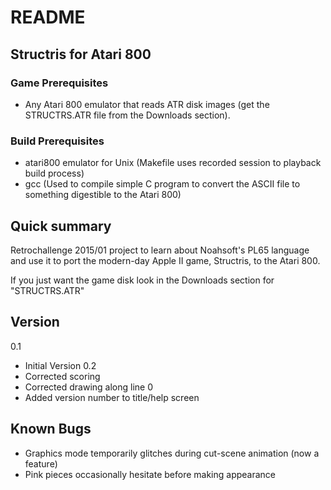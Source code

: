 # README #

## Structris for Atari 800 ##

### Game Prerequisites ###

  * Any Atari 800 emulator that reads ATR disk images (get the STRUCTRS.ATR file from the Downloads section).

### Build Prerequisites ###

   * atari800 emulator for Unix (Makefile uses recorded session to playback build process)
   * gcc (Used to compile simple C program to convert the ASCII file to something digestible to the Atari 800)

## Quick summary ##
Retrochallenge 2015/01 project to learn about Noahsoft's PL65 language and use it to port the modern-day Apple II game, Structris, to the Atari 800.

If you just want the game disk look in the Downloads section for "STRUCTRS.ATR"

##  Version ##
0.1 
   * Initial Version
0.2 
   * Corrected scoring 
   * Corrected drawing along line 0
   * Added version number to title/help screen

## Known Bugs ##
   * Graphics mode temporarily glitches during cut-scene animation (now a feature)
   * Pink pieces occasionally hesitate before making appearance
